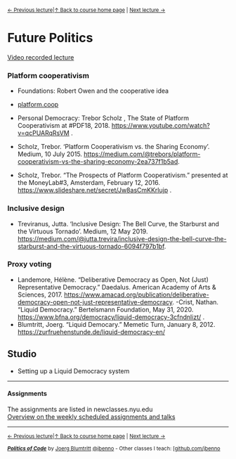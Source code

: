 <sup>[&larr; Previous lecture](/files/11.md)|[&uarr; Back to course home page](/README.md) | [Next lecture &rarr;](/files/14.md)</sup>  

# Future Politics

[Video recorded lecture](https://youtu.be/vPzfCY3_0sQ)

### Platform cooperativism
- Foundations: Robert Owen and the cooperative idea  

- [platform.coop](https://platform.coop)
- Personal Democracy: Trebor Scholz , The State of Platform Cooperativism at #PDF18, 2018. https://www.youtube.com/watch?v=qcPUARqRsVM .
- Scholz, Trebor. ‘Platform Cooperativism vs. the Sharing Economy’. Medium, 10 July 2015. https://medium.com/@trebors/platform-cooperativism-vs-the-sharing-economy-2ea737f1b5ad.
- Scholz, Trebor. “The Prospects of Platform Cooperativism.” presented at the MoneyLab#3, Amsterdam, February 12, 2016. https://www.slideshare.net/secret/Jw8asCmKKrlujp .

### Inclusive design
- Treviranus, Jutta. ‘Inclusive Design: The Bell Curve, the Starburst and the Virtuous Tornado’. Medium, 12 May 2019. https://medium.com/@jutta.trevira/inclusive-design-the-bell-curve-the-starburst-and-the-virtuous-tornado-6094f797b1bf.


### Proxy voting
- Landemore, Hélène. “Deliberative Democracy as Open, Not (Just) Representative Democracy.” Daedalus. American Academy of Arts & Sciences, 2017. https://www.amacad.org/publication/deliberative-democracy-open-not-just-representative-democracy.
-Crist, Nathan. “Liquid Democracy.” Bertelsmann Foundation, May 31, 2020. https://www.bfna.org/democracy/liquid-democracy-3cfndnlizt/ .
- Blumtritt, Joerg. “Liquid Democary.” Memetic Turn, January 8, 2012. https://zurfruehenstunde.de/liquid-democracy-en/

## Studio
- Setting up a Liquid Democracy system

***

#### Assignments
The assignments are listed in newclasses.nyu.edu  
[Overview on the weekly scheduled assignments and talks](https://docs.google.com/spreadsheets/d/10sTVIMTuhJcucApQ2_A34UC9M1YQ270t3X0l6DZnmDw/edit?usp=sharing)


***
<sup>[&larr; Previous lecture](/files/11.md)|[&uarr; Back to course home page](/README.md) | [Next lecture &rarr;](/files/14.md)</sup>  
  
<sup> ***[Politics of Code](/README.md)*** by [Joerg Blumtritt](https://jbenno.net) [@jbenno](https://twitter.com/jbenno) - Other classes I teach: [[github.com/jbenno](https://github.com/jbenno/teaching/)</sup>
